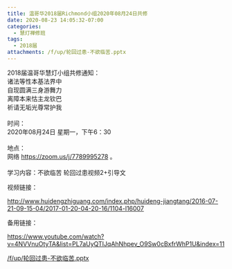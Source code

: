 ```yaml
---
title: 温哥华2018届Richmond小组2020年08月24日共修
date: 2020-08-23 14:05:32-07:00
categories:
  - 慧灯禅修班
tags:
  - 2018届
attachments: /f/up/轮回过患-不欲临苦.pptx
---
```

2018届温哥华慧灯小组共修通知：\
诸法等性本基法界中\
自现圆满三身游舞力\
离障本来怙主龙钦巴\
祈请无垢光尊常护我\
\
时间：\
2020年08月24日 星期一，下午6：30\
\
地点：\
网络 <https://zoom.us/j/7789995278> 。\
\
学习内容：不欲临苦 轮回过患视频2+引导文  

视频链接：

<!--StartFragment-->

<http://www.huidengzhiguang.com/index.php/huideng-jiangtang/2016-07-21-09-15-04/2017-01-20-04-20-16/1104-l16007>

<!--EndFragment-->

备用链接：

<!--StartFragment-->

<https://www.youtube.com/watch?v=4NVVnuOtyTA&list=PL7aUyQTIJqAhNhpev_O9Sw0cBxfrWhP1U&index=11>

[/f/up/轮回过患-不欲临苦.pptx](https://s3.ca-central-1.wasabisys.com/hddata/f.huidengchanxiu.net/hdv/f/up/轮回过患-不欲临苦.pptx)